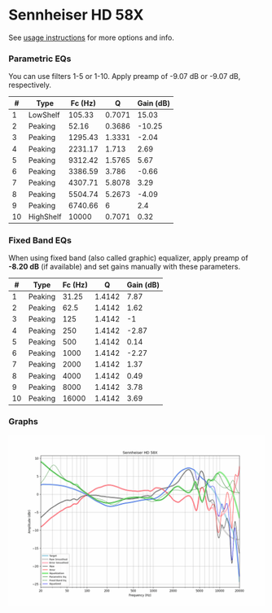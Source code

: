 # Sennheiser HD 58X
See [usage instructions](https://github.com/jaakkopasanen/AutoEq#usage) for more options and info.

### Parametric EQs
You can use filters 1-5 or 1-10. Apply preamp of -9.07 dB or -9.07 dB, respectively.

|   # | Type      |   Fc (Hz) |      Q |   Gain (dB) |
|-----|-----------|-----------|--------|-------------|
|   1 | LowShelf  |    105.33 | 0.7071 |       15.03 |
|   2 | Peaking   |     52.16 | 0.3686 |      -10.25 |
|   3 | Peaking   |   1295.43 | 1.3331 |       -2.04 |
|   4 | Peaking   |   2231.17 | 1.713  |        2.69 |
|   5 | Peaking   |   9312.42 | 1.5765 |        5.67 |
|   6 | Peaking   |   3386.59 | 3.786  |       -0.66 |
|   7 | Peaking   |   4307.71 | 5.8078 |        3.29 |
|   8 | Peaking   |   5504.74 | 5.2673 |       -4.09 |
|   9 | Peaking   |   6740.66 | 6      |        2.4  |
|  10 | HighShelf |  10000    | 0.7071 |        0.32 |

### Fixed Band EQs
When using fixed band (also called graphic) equalizer, apply preamp of **-8.20 dB** (if available) and set gains manually with these parameters.

|   # | Type    |   Fc (Hz) |      Q |   Gain (dB) |
|-----|---------|-----------|--------|-------------|
|   1 | Peaking |     31.25 | 1.4142 |        7.87 |
|   2 | Peaking |     62.5  | 1.4142 |        1.62 |
|   3 | Peaking |    125    | 1.4142 |       -1    |
|   4 | Peaking |    250    | 1.4142 |       -2.87 |
|   5 | Peaking |    500    | 1.4142 |        0.14 |
|   6 | Peaking |   1000    | 1.4142 |       -2.27 |
|   7 | Peaking |   2000    | 1.4142 |        1.37 |
|   8 | Peaking |   4000    | 1.4142 |        0.49 |
|   9 | Peaking |   8000    | 1.4142 |        3.78 |
|  10 | Peaking |  16000    | 1.4142 |        3.69 |

### Graphs
![](./Sennheiser%20HD%2058X.png)
